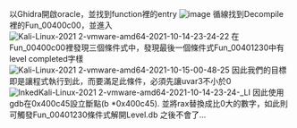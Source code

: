 以Ghidra開啟oracle，並找到function裡的entry
![image](https://user-images.githubusercontent.com/91378841/137347166-52704923-1f26-4eb8-a44e-89174497e04b.png)
循線找到Decompile裡的Fun_00400c00，並進入
![Kali-Linux-2021 2-vmware-amd64-2021-10-14-23-24-22](https://user-images.githubusercontent.com/91378841/137348475-4797c864-15a1-4999-8be6-46b6ad854b94.png)
在Fun_00400c00裡發現三個條件式中，發現最後一個條件式Fun_00401230中有level completed字樣
![Kali-Linux-2021 2-vmware-amd64-2021-10-15-00-48-25](https://user-images.githubusercontent.com/91378841/137361609-94480f0d-3039-419c-b63b-5d375bfd7f75.png)
因此我們的目標即是讓程式執行到此，而要滿足此條件，必須先讓uvar3不小於0
![InkedKali-Linux-2021 2-vmware-amd64-2021-10-14-23-24-_LI](https://user-images.githubusercontent.com/91378841/137362965-8148f0a6-f938-4335-afb9-912dd2b5461b.jpg)
因此使用gdb在0x400c45設立斷點(b *0x400c45).
並將rax替換成比0大的數字，如此則可觸發Fun_00401230條件式解開Level.db
之後不會了...
